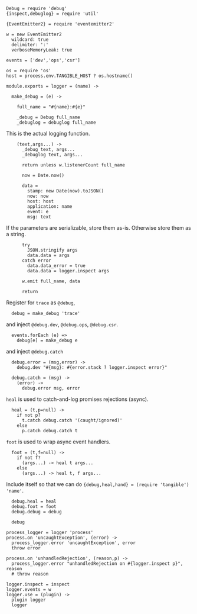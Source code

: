     Debug = require 'debug'
    {inspect,debuglog} = require 'util'

    {EventEmitter2} = require 'eventemitter2'

    w = new EventEmitter2
      wildcard: true
      delimiter: ':'
      verboseMemoryLeak: true

    events = ['dev','ops','csr']

    os = require 'os'
    host = process.env.TANGIBLE_HOST ? os.hostname()

    module.exports = logger = (name) ->

      make_debug = (e) ->

        full_name = "#{name}:#{e}"

        _debug = Debug full_name
        _debuglog = debuglog full_name

This is the actual logging function.

        (text,args...) ->
          _debug text, args...
          _debuglog text, args...

          return unless w.listenerCount full_name

          now = Date.now()

          data =
            stamp: new Date(now).toJSON()
            now: now
            host: host
            application: name
            event: e
            msg: text

If the parameters are serializable, store them as-is.
Otherwise store them as a string.

          try
            JSON.stringify args
            data.data = args
          catch error
            data.data_error = true
            data.data = logger.inspect args

          w.emit full_name, data

          return

Register for `trace` as `@debug`,

      debug = make_debug 'trace'

and inject `@debug.dev`, `@debug.ops`, `@debug.csr`.

      events.forEach (e) =>
        debug[e] = make_debug e

and inject `@debug.catch`

      debug.error = (msg,error) ->
        debug.dev "#{msg}: #{error.stack ? logger.inspect error}"

      debug.catch = (msg) ->
        (error) ->
          debug.error msg, error

`heal` is used to catch-and-log promises rejections (async).

      heal = (t,p=null) ->
        if not p?
          t.catch debug.catch '(caught/ignored)'
        else
          p.catch debug.catch t

`foot` is used to wrap async event handlers.

      foot = (t,f=null) ->
        if not f?
          (args...) -> heal t args...
        else
          (args...) -> heal t, f args...

Include itself so that we can do `{debug,heal,hand} = (require 'tangible') 'name'`.

      debug.heal = heal
      debug.foot = foot
      debug.debug = debug

      debug

    process_logger = logger 'process'
    process.on 'uncaughtException', (error) ->
      process_logger.error 'uncaughtException', error
      throw error

    process.on 'unhandledRejection', (reason,p) ->
      process_logger.error "unhandledRejection on #{logger.inspect p}", reason
      # throw reason

    logger.inspect = inspect
    logger.events = w
    logger.use = (plugin) ->
      plugin logger
      logger
